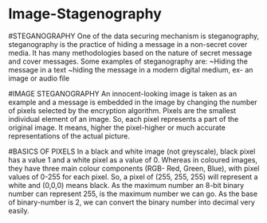 # Image-Stagenography

#STEGANOGRAPHY
One of the data securing mechanism is steganography, steganography is the practice of hiding a message in a non-secret cover media. It has many methodologies based on the nature of secret message and cover messages.
Some examples of steganography are:
~Hiding the message in a text
~hiding the message in a modern digital medium, ex- an image or audio file 

#IMAGE STEGANOGRAPHY
An innocent-looking image is taken as an example and a message is embedded in the image by changing the number of pixels selected by the encryption algorithm.
Pixels are the smallest individual element of an image. So, each pixel represents a part of the original image. It means, higher the pixel-higher or much accurate representations of the actual picture.

#BASICS OF PIXELS
In a black and white image (not greyscale), black pixel has a value 1 and a white pixel as a value of 0. Whereas in coloured images, they have three main colour components (RGB- Red, Green, Blue), with pixel values of 0-255 for each pixel. So, a pixel of (255, 255, 255) will represent a white and (0,0,0) means black. As the maximum number an 8-bit binary number can represent 255, is the maximum number we can go. As the base of binary-number is 2, we can convert the binary number into decimal very easily.


